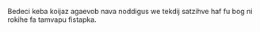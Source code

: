 Bedeci keba koijaz agaevob nava noddigus we tekdij satzihve haf fu bog ni rokihe fa tamvapu fistapka.